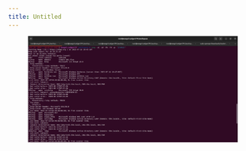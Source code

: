 ```yaml
---
title: Untitled
---
```


<figure><img src="../../images/Ledger/nmap_output.png" alt=""><figcaption></figcaption></figure>
